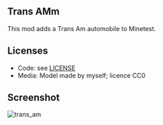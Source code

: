 ## Trans AMm

This mod adds a Trans Am automobile to Minetest.

## Licenses
- Code: see [LICENSE](/LICENSE)
- Media: Model made by myself; licence CC0

## Screenshot
![trans_am](/automobiles_trans_am/screenshot.jpg)
